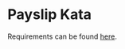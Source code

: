 # Payslip Kata

Requirements can be found [here](https://github.com/MYOB-Technology/General_Developer/blob/master/katas/kata-payslip/kata-payslip.md).